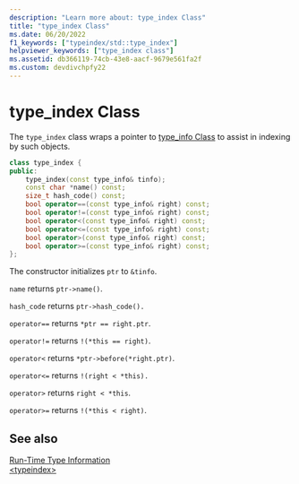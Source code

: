 ```yaml
---
description: "Learn more about: type_index Class"
title: "type_index Class"
ms.date: 06/20/2022
f1_keywords: ["typeindex/std::type_index"]
helpviewer_keywords: ["type_index class"]
ms.assetid: db366119-74cb-43e8-aacf-9679e561fa2f
ms.custom: devdivchpfy22
---
```


# type_index Class

The `type_index` class wraps a pointer to [type_info Class](../cpp/type-info-class.md) to assist in indexing by such objects.

```cpp
class type_index {
public:
    type_index(const type_info& tinfo);
    const char *name() const;
    size_t hash_code() const;
    bool operator==(const type_info& right) const;
    bool operator!=(const type_info& right) const;
    bool operator<(const type_info& right) const;
    bool operator<=(const type_info& right) const;
    bool operator>(const type_info& right) const;
    bool operator>=(const type_info& right) const;
};
```

The constructor initializes `ptr` to `&tinfo`.

`name` returns `ptr->name()`.

`hash_code` returns `ptr->hash_code().`

`operator==` returns `*ptr == right.ptr`.

`operator!=` returns `!(*this == right)`.

`operator<` returns `*ptr->before(*right.ptr)`.

`operator<=` returns `!(right < *this).`

`operator>` returns `right < *this`.

`operator>=` returns `!(*this < right)`.

## See also

[Run-Time Type Information](../cpp/run-time-type-information.md)\
[\<typeindex>](../standard-library/typeindex.md)
